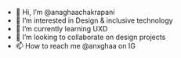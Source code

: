 - 👋 Hi, I’m @anaghaachakrapani
- 👀 I’m interested in Design & inclusive technology
- 🌱 I’m currently learning UXD
- 💞️ I’m looking to collaborate on design projects
- 📫 How to reach me @anxghaa on IG

<!---
anaghaachakrapani/anaghaachakrapani is a ✨ special ✨ repository because its `README.md` (this file) appears on your GitHub profile.
You can click the Preview link to take a look at your changes.
--->
